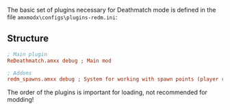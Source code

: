 The basic set of plugins necessary for Deathmatch mode is defined in the file `amxmodx\configs\plugins-redm.ini`:

## Structure
```ini
; Main plugin
ReDeathmatch.amxx debug ; Main mod

; Addons
redm_spawns.amxx debug ; System for working with spawn points (player revives, items (TODO))
```

The order of the plugins is important for loading, not recommended for modding!